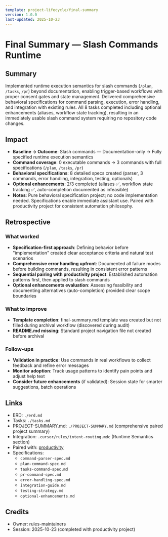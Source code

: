 ```yaml
---
template: project-lifecycle/final-summary
version: 1.0.0
last-updated: 2025-10-23
---
```


# Final Summary — Slash Commands Runtime

## Summary

Implemented runtime execution semantics for slash commands (`/plan`, `/tasks`, `/pr`) beyond documentation, enabling trigger-based workflows with proper consent gates and state management. Delivered comprehensive behavioral specifications for command parsing, execution, error handling, and integration with existing rules. All 8 tasks completed including optional enhancements (aliases, workflow state tracking), resulting in an immediately usable slash command system requiring no repository code changes.

## Impact

- **Baseline → Outcome**: Slash commands — Documentation-only → Fully specified runtime execution semantics
- **Command coverage**: 0 executable commands → 3 commands with full specifications (`/plan`, `/tasks`, `/pr`)
- **Behavioral specifications**: 8 detailed specs created (parser, 3 commands, error handling, integration, testing, optionals)
- **Optional enhancements**: 2/3 completed (aliases ✅, workflow state tracking ✅, auto-completion documented as infeasible)
- **Notes**: Pure behavioral specification project; no code implementation needed. Specifications enable immediate assistant use. Paired with productivity project for consistent automation philosophy.

## Retrospective

### What worked

- **Specification-first approach**: Defining behavior before "implementation" created clear acceptance criteria and natural test scenarios
- **Comprehensive error handling upfront**: Documented all failure modes before building commands, resulting in consistent error patterns
- **Sequential pairing with productivity project**: Established automation patterns first, then applied to slash commands
- **Optional enhancements evaluation**: Assessing feasibility and documenting alternatives (auto-completion) provided clear scope boundaries

### What to improve

- **Template completion**: final-summary.md template was created but not filled during archival workflow (discovered during audit)
- **README.md missing**: Standard project navigation file not created before archival

### Follow-ups

- **Validation in practice**: Use commands in real workflows to collect feedback and refine error messages
- **Monitor adoption**: Track usage patterns to identify pain points and adjust help text
- **Consider future enhancements** (if validated): Session state for smarter suggestions, batch operations

## Links

- ERD: `./erd.md`
- Tasks: `./tasks.md`
- PROJECT-SUMMARY.md: `./PROJECT-SUMMARY.md` (comprehensive paired project summary)
- Integration: `.cursor/rules/intent-routing.mdc` (Runtime Semantics section)
- Paired with: [productivity](../productivity/final-summary.md)
- Specifications:
  - `command-parser-spec.md`
  - `plan-command-spec.md`
  - `tasks-command-spec.md`
  - `pr-command-spec.md`
  - `error-handling-spec.md`
  - `integration-guide.md`
  - `testing-strategy.md`
  - `optional-enhancements.md`

## Credits

- Owner: rules-maintainers
- Session: 2025-10-23 (completed with productivity project)
